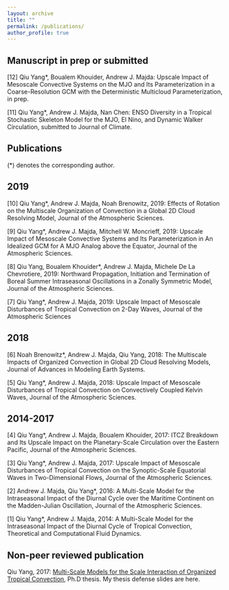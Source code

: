 ```yaml
---
layout: archive
title: ""
permalink: /publications/
author_profile: true
---
```

Manuscript in prep or submitted
-
[12] Qiu Yang*, Boualem Khouider, Andrew J. Majda: Upscale Impact of Mesoscale Convective Systems on the MJO and Its Parameterization in a Coarse-Resolution GCM with the Deterministic Multicloud Parameterization, in prep.

[11] Qiu Yang*, Andrew J. Majda, Nan Chen: ENSO Diversity in a Tropical Stochastic Skeleton Model for the MJO, El Nino, and Dynamic Walker Circulation, submitted to Journal of Climate.

Publications
-
(\*) denotes the corresponding author.

2019
-
[10] Qiu Yang*, Andrew J. Majda, Noah Brenowitz, 2019: Effects of Rotation on the Multiscale Organization of Convection in a Global 2D Cloud Resolving Model, Journal of the Atmospheric Sciences.

[9] Qiu Yang*, Andrew J. Majda, Mitchell W. Moncrieff, 2019: Upscale Impact of Mesoscale Convective Systems and Its Parameterization in An Idealized GCM for A MJO Analog above the Equator, Journal of the Atmospheric Sciences.

[8] Qiu Yang, Boualem Khouider*, Andrew J. Majda, Michele De La Chevrotiere, 2019: Northward Propagation, Initiation and Termination of Boreal Summer Intraseasonal Oscillations in a Zonally Symmetric Model, Journal of the Atmospheric Sciences.

[7] Qiu Yang*, Andrew J. Majda, 2019: Upscale Impact of Mesoscale Disturbances of Tropical Convection on 2-Day Waves, Journal of the Atmospheric Sciences

2018
-
[6] Noah Brenowitz*, Andrew J. Majda, Qiu Yang, 2018: The Multiscale Impacts of Organized Convection in Global 2D Cloud Resolving Models, Journal of Advances in Modeling Earth Systems.

[5] Qiu Yang*, Andrew J. Majda, 2018: Upscale Impact of Mesoscale Disturbances of Tropical Convection on Convectively Coupled Kelvin Waves, Journal of the Atmospheric Sciences.

2014-2017
-
[4] Qiu Yang*, Andrew J. Majda, Boualem Khouider, 2017: ITCZ Breakdown and Its Upscale Impact on the Planetary-Scale Circulation over the Eastern Pacific, Journal of the Atmospheric Sciences.

[3] Qiu Yang*, Andrew J. Majda, 2017: Upscale Impact of Mesoscale Disturbances of Tropical Convection on the Synoptic-Scale Equatorial Waves in Two-Dimensional Flows, Journal of the Atmospheric Sciences.

[2] Andrew J. Majda, Qiu Yang*, 2016: A Multi-Scale Model for the Intraseasonal Impact of the Diurnal Cycle over the Maritime Continent on the Madden-Julian Oscillation, Journal of the Atmospheric Sciences.

[1] Qiu Yang*, Andrew J. Majda, 2014: A Multi-Scale Model for the Intraseasonal Impact of the Diurnal Cycle of Tropical Convection, Theoretical and Computational Fluid Dynamics.

Non-peer reviewed publication
-
Qiu Yang, 2017: [Multi-Scale Models for the Scale Interaction of Organized Tropical Convection]("thesis.pdf"), Ph.D thesis. My thesis defense slides are here.

<!--
{% if author.googlescholar %}
  You can also find my articles on <u><a href="{{author.googlescholar}}">my Google Scholar profile</a>.</u>
{% endif %}

{% include base_path %}

{% for post in site.publications reversed %}
  {% include archive-single.html %}
{% endfor %}
-->
